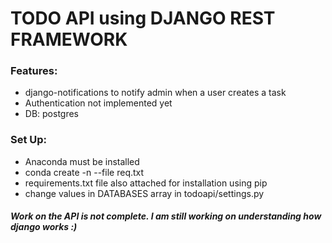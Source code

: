 # TODO API using DJANGO REST FRAMEWORK

### Features: 

* django-notifications to notify admin when a user creates a task
* Authentication not implemented yet
* DB: postgres

### Set Up:

* Anaconda must be installed
* conda create -n <environment-name> --file req.txt
* requirements.txt file also attached for installation using pip
* change values in DATABASES array in todoapi/settings.py

##### Work on the API is not complete. I am still working on understanding how django works :)